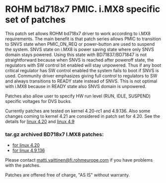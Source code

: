 # ROHM bd718x7 PMIC. i.MX8 specific set of patches

This patch set allows ROHM bd718x7 driver to work according to i.MX8
requirements. The main benefit is that patch series allows PMIC to
transition to SNVS state when PMIC_ON_REQ or power-button are used to
suspend the system. SNVS state on i.MX8 is power saving state where only
SNVS domain stays powered. Using this state with BD71837/BD71847 is not
straightforward because when SNVS is reached after poweroff state, the
regulators with SW control bit enabled will stay unpowered. Thus if any
boot critical regulator has SW control enabled the system fails to boot
if SNVS is used. Community driver emphasizes giving full control to
regulators to SW and always transitions to READY state instead of SNVS.
This is not optimal with i.MX8 because in READY state also SNVS domain
is unpowered.

Patches also allow user to specify HW run level (RUN, IDLE, SUSPEND)
specific voltages for DVS bucks.

Currently patches are tested on kernel 4.20-rc1 and 4.9.136. Also some changes
coming to kernel 4.21 are considered in patch set for 4.20. See the details for [linux 4.20](https://github.com/RohmSemiconductor/Linux-Kernel-PMIC-Drivers/tree/master/BD718XX/imx8-patches/v4.21-mark-15_11_2018/) and [linux 4.9](https://github.com/RohmSemiconductor/Linux-Kernel-PMIC-Drivers/tree/master/BD718XX/imx8-patches/v4.9.136-stable-19_11_2018/)

### tar.gz archived BD718x7 I.MX8 patches:
* [for linux 4.20](https://github.com/RohmSemiconductor/Linux-Kernel-PMIC-Drivers/raw/master/BD718XX/imx8-patches/linux-bd718x7-v4.21-mark-15_11_2018.tar.gz)
* [for linux 4.9.136](https://github.com/RohmSemiconductor/Linux-Kernel-PMIC-Drivers/raw/master/BD718XX/imx8-patches/linux-bd718x7-v4.9.136-stable-19_11_2018.tar.gz)

Please contact matti.vaittinen@fi.rohmeurope.com if you have problems with the
patches.

Patches are offered free of charge, "AS IS" without warranty.
